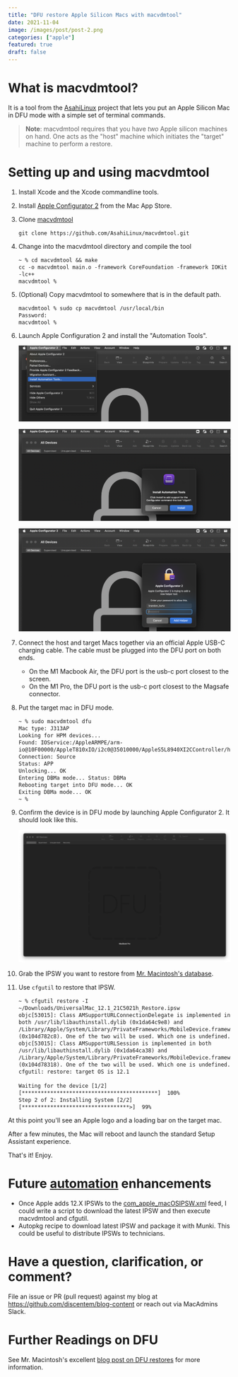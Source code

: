 ```yaml
---
title: "DFU restore Apple Silicon Macs with macvdmtool"
date: 2021-11-04
image: /images/post/post-2.png
categories: ["apple"]
featured: true
draft: false
---
```


# What is macvdmtool?

It is a tool from the [AsahiLinux](https://asahilinux.org/) project that lets you put an Apple Silicon Mac in DFU mode with a simple set of terminal commands.

> **Note**: macvdmtool requires that you have _two_ Apple silicon machines on hand. One acts as the "host" machine which initiates the "target" machine to perform a restore. 

# Setting up and using macvdmtool

1. Install Xcode and the Xcode commandline tools.
1. Install [Apple Configurator 2](https://apps.apple.com/us/app/apple-configurator-2/id1037126344?mt=12) from the Mac App Store.
1. Clone [macvdmtool](https://github.com/AsahiLinux/macvdmtool.git)

    ```shell
    git clone https://github.com/AsahiLinux/macvdmtool.git
    ```
1. Change into the macvdmtool directory and compile the tool
    ```text
    ~ % cd macvdmtool && make
    cc -o macvdmtool main.o -framework CoreFoundation -framework IOKit -lc++
    macvdmtool % 
    ```
1. (Optional) Copy macvdmtool to somewhere that is in the default path.
    ```text
    macvdmtool % sudo cp macvdmtool /usr/local/bin
    Password:
    macvdmtool % 
    ```
1. Launch Apple Configuration 2 and install the "Automation Tools".

    ![Install Automation Tools](/images/macvdmtool/cfgutil/install_automation.png)

    ![Install Automation Tools dialogue](/images/macvdmtool/cfgutil/install_popup.png)

    ![Install Automation Tools password prompt](/images/macvdmtool/cfgutil/install_password.png)

1. Connect the host and target Macs together via an official Apple USB-C charging cable. The cable must be plugged into the DFU port on both ends. 

    - On the M1 Macbook Air, the DFU port is the usb-c port closest to the screen. 
    - On the M1 Pro, the DFU port is the usb-c port closest to the Magsafe connector.

1. Put the target mac in DFU mode.

    ```text
    ~ % sudo macvdmtool dfu
    Mac type: J313AP
    Looking for HPM devices...
    Found: IOService:/AppleARMPE/arm-io@10F00000/AppleT810xIO/i2c0@35010000/AppleS5L8940XI2CController/hpmBusManager@6B/AppleHPMBusController/hpm0/AppleHPMARM
    Connection: Source
    Status: APP
    Unlocking... OK
    Entering DBMa mode... Status: DBMa
    Rebooting target into DFU mode... OK
    Exiting DBMa mode... OK
    ~ %
    ```
1. Confirm the device is in DFU mode by launching Apple Configurator 2. It should look like this.

    ![Apple Configurator 2 is now showing target device in DFU](/images/macvdmtool/apple_configurator/dfu.png)

1. Grab the IPSW you want to restore from [Mr. Macintosh's database](https://mrmacintosh.com/apple-silicon-m1-full-macos-restore-ipsw-firmware-files-database/).

1. Use `cfgutil` to restore that IPSW.
    ```text
    ~ % cfgutil restore -I ~/Downloads/UniversalMac_12.1_21C5021h_Restore.ipsw
    objc[53015]: Class AMSupportURLConnectionDelegate is implemented in both /usr/lib/libauthinstall.dylib (0x1da64c9e8) and /Library/Apple/System/Library/PrivateFrameworks/MobileDevice.framework/Versions/A/MobileDevice (0x104d782c8). One of the two will be used. Which one is undefined.
    objc[53015]: Class AMSupportURLSession is implemented in both /usr/lib/libauthinstall.dylib (0x1da64ca38) and /Library/Apple/System/Library/PrivateFrameworks/MobileDevice.framework/Versions/A/MobileDevice (0x104d78318). One of the two will be used. Which one is undefined.
    cfgutil: restore: target OS is 12.1

    Waiting for the device [1/2] [*******************************************]  100%
    Step 2 of 2: Installing System [2/2] [**********************************>]  99%
    ```

At this point you'll see an Apple logo and a loading bar on the target mac. 

After a few minutes, the Mac will reboot and launch the standard Setup Assistant experience.

That's it! Enjoy. 

# Future [automation](https://xkcd.com/1319/) enhancements

- Once Apple adds 12.X IPSWs to the [com_apple_macOSIPSW.xml](https://mesu.apple.com/assets/macos/com_apple_macOSIPSW/com_apple_macOSIPSW.xml) feed, I could write a script to download the latest IPSW and then execute macvdmtool and cfgutil. 
- Autopkg recipe to download latest IPSW and package it with Munki. This could be useful to distribute IPSWs to technicians.

# Have a question, clarification, or comment? 

File an issue or PR (pull request) against my blog at https://github.com/discentem/blog-content or reach out via MacAdmins Slack.

# Further Readings on DFU

See Mr. Macintosh's excellent [blog post on DFU restores](https://mrmacintosh.com/restore-macos-firmware-on-an-apple-silicon-mac-boot-to-dfu-mode/) for more information.





